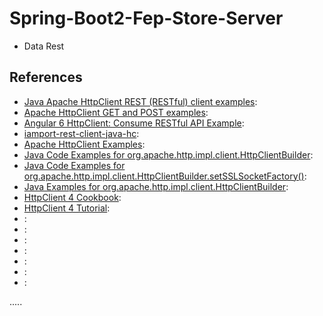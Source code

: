 Spring-Boot2-Fep-Store-Server
=============================

- Data Rest





References
----------
- [Java Apache HttpClient REST (RESTful) client examples](https://alvinalexander.com/java/java-apache-httpclient-restful-client-examples ""):
- [Apache HttpClient GET and POST examples](https://howtodoinjava.com/httpclient/jaxrs-client-httpclient-get-post/ ""):
- [Angular 6 HttpClient: Consume RESTful API Example](https://www.djamware.com/post/5b87894280aca74669894414/angular-6-httpclient-consume-restful-api-example ""):
- [iamport-rest-client-java-hc](https://github.com/iamport/iamport-rest-client-java-hc ""):
- [Apache HttpClient Examples](https://www.mkyong.com/java/apache-httpclient-examples/ ""):
- [Java Code Examples for org.apache.http.impl.client.HttpClientBuilder](https://www.programcreek.com/java-api-examples/?api=org.apache.http.impl.client.HttpClientBuilder ""):
- [Java Code Examples for org.apache.http.impl.client.HttpClientBuilder.setSSLSocketFactory()](https://www.programcreek.com/java-api-examples/?class=org.apache.http.impl.client.HttpClientBuilder&method=setSSLSocketFactory ""):
- [Java Examples for org.apache.http.impl.client.HttpClientBuilder](https://www.javatips.net/api/org.apache.http.impl.client.httpclientbuilder ""):
- [HttpClient 4 Cookbook](https://www.baeldung.com/httpclient4 ""):
- [HttpClient 4 Tutorial](https://www.baeldung.com/httpclient-guide ""):
- []( ""):
- []( ""):
- []( ""):
- []( ""):
- []( ""):
- []( ""):
- []( ""):


.....
